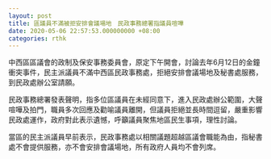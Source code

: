 ```yaml
---
layout: post
title: 區議員不滿被拒安排會議場地　民政事務總署指議員喧嘩
date: 2020-05-06 22:57:53.000000000 +08:00
categories: rthk
---
```


中西區區議會的政制及保安事務委員會，原定下午開會，討論去年6月12日的金鐘衝突事件，民主派議員不滿中西區民政事務處，拒絕安排會議場地及秘書處服務，到民政處辦公室請願。

民政事務總署發表聲明，指多位區議員在未經同意下，進入民政處辦公範圍，大聲喧嘩及拍門，職員多次回應及勸喻議員離開，但議員拒絕並長時間逗留，嚴重影響民政處運作，政府對此表示遺憾，呼籲議員聚焦地區民生事項，理性討論。

當區的民主派議員早前表示，民政事務處以相關議題超越區議會職能為由，指秘書處不會提供服務，亦不會安排會議場地，所有政府人員均不會列席。
